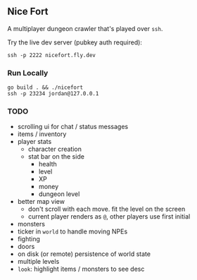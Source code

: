 Nice Fort
---

A multiplayer dungeon crawler that's played over `ssh`.

Try the live dev server (pubkey auth required):

```shell
ssh -p 2222 nicefort.fly.dev
```

### Run Locally

```shell
go build . && ./nicefort
ssh -p 23234 jordan@127.0.0.1
```

### TODO
- scrolling ui for chat / status messages
- items / inventory
- player stats
  - character creation
  - stat bar on the side
    - health
    - level
    - XP
    - money
    - dungeon level
- better map view
  - don't scroll with each move. fit the level on the screen
  - current player renders as `@`, other players use first initial
- monsters
- ticker in `world` to handle moving NPEs
- fighting
- doors
- on disk (or remote) persistence of world state
- multiple levels
- `look`: highlight items / monsters to see desc